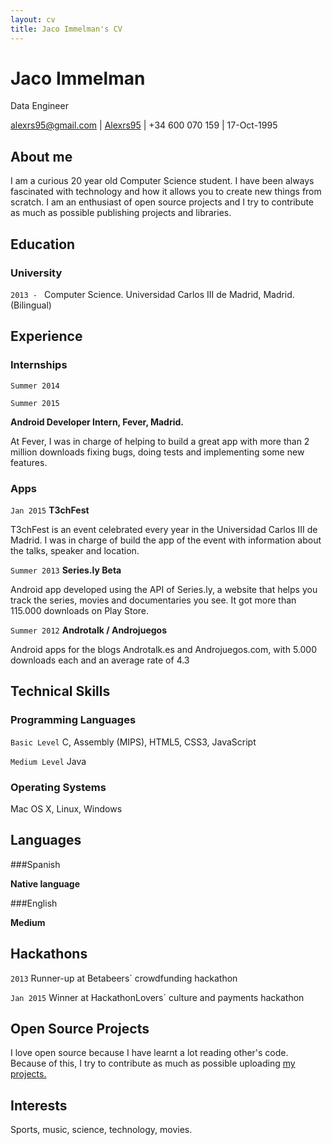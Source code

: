 ```yaml
---
layout: cv
title: Jaco Immelman's CV
---
```

# Jaco Immelman
Data Engineer

<div id="webaddress">
<a target="_blank" href="mailto:alexrs95@gmail.com"><i class="fa fa-envelope-o fa-2x"></i> alexrs95@gmail.com</a> | <a target="_blank" href="https://github.com/Alexrs95/"><i class="fa fa-github fa-2x"></i> Alexrs95</a> | <i class="fa fa-mobile fa-2x"></i> +34 600 070 159 | 17-Oct-1995
</div>


## About me

I am a curious 20 year old Computer Science student. I have been always fascinated with technology and how it allows you to create new things from scratch. I am an enthusiast of open source projects and I try to contribute as much as possible publishing projects and libraries.

## Education

### University

`2013 - `
Computer Science. Universidad Carlos III de Madrid, Madrid. (Bilingual)

## Experience

### Internships

`Summer 2014`

`Summer 2015`

  __Android Developer Intern, Fever, Madrid.__

At Fever, I was in charge of helping to build a great app with more than 2 million downloads fixing bugs, doing tests and implementing some new features. 

### Apps

`Jan 2015`
__T3chFest__

T3chFest is an event celebrated every year in the Universidad Carlos III de Madrid. I was in charge of build the app of the event with information about the talks, speaker and location.

`Summer 2013`
__Series.ly Beta__

Android app developed using the API of Series.ly, a website that helps you track the series, movies and documentaries you see. It got more than 115.000 downloads on Play Store.

`Summer 2012`
__Androtalk / Androjuegos__

Android apps for the blogs Androtalk.es and Androjuegos.com, with 5.000 downloads each and an average rate of 4.3

## Technical Skills

### Programming Languages

`Basic Level`
C, Assembly (MIPS), HTML5, CSS3, JavaScript

`Medium Level`
Java

### Operating Systems

Mac OS X, Linux, Windows

## Languages

###Spanish

__Native language__

###English

__Medium__

## Hackathons

`2013`
Runner-up at Betabeers´ crowdfunding hackathon

`Jan 2015`
Winner at HackathonLovers´ culture and payments hackathon

## Open Source Projects

I love open source because I have learnt a lot reading other's code. Because of this, I try to contribute as much as possible uploading [my projects.](https://github.com/Alexrs95/)

## Interests

Sports, music, science, technology, movies.



<!-- ### Footer

Last updated: Sep 2015 -->


